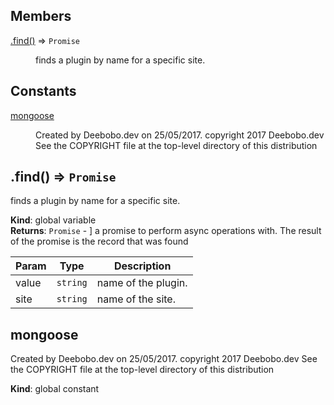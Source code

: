 ## Members

<dl>
<dt><a href="#.find_new">.find()</a> ⇒ <code>Promise</code></dt>
<dd><p>finds a plugin by name for a specific site.</p>
</dd>
</dl>

## Constants

<dl>
<dt><a href="#mongoose">mongoose</a></dt>
<dd><p>Created by Deebobo.dev on 25/05/2017.
copyright 2017 Deebobo.dev
See the COPYRIGHT file at the top-level directory of this distribution</p>
</dd>
</dl>

<a name=".find_new"></a>

## .find() ⇒ <code>Promise</code>
finds a plugin by name for a specific site.

**Kind**: global variable  
**Returns**: <code>Promise</code> - ] a promise to perform async operations with. The result of the promise is the record that
was found  

| Param | Type | Description |
| --- | --- | --- |
| value | <code>string</code> | name of the plugin. |
| site | <code>string</code> | name of the site. |

<a name="mongoose"></a>

## mongoose
Created by Deebobo.dev on 25/05/2017.
copyright 2017 Deebobo.dev
See the COPYRIGHT file at the top-level directory of this distribution

**Kind**: global constant  
